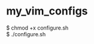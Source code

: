# my_vim_configs
$ chmod +x configure.sh                                                                        
$ ./configure.sh
